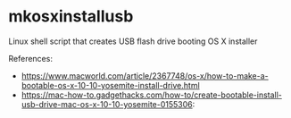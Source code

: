 # mkosxinstallusb
Linux shell script that creates USB flash drive booting OS X installer

References:
 * https://www.macworld.com/article/2367748/os-x/how-to-make-a-bootable-os-x-10-10-yosemite-install-drive.html
 * https://mac-how-to.gadgethacks.com/how-to/create-bootable-install-usb-drive-mac-os-x-10-10-yosemite-0155306:
